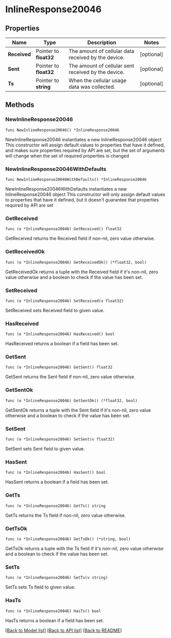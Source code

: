 # InlineResponse20046

## Properties

Name | Type | Description | Notes
------------ | ------------- | ------------- | -------------
**Received** | Pointer to **float32** | The amount of cellular data received by the device. | [optional] 
**Sent** | Pointer to **float32** | The amount of cellular sent received by the device. | [optional] 
**Ts** | Pointer to **string** | When the cellular usage data was collected. | [optional] 

## Methods

### NewInlineResponse20046

`func NewInlineResponse20046() *InlineResponse20046`

NewInlineResponse20046 instantiates a new InlineResponse20046 object
This constructor will assign default values to properties that have it defined,
and makes sure properties required by API are set, but the set of arguments
will change when the set of required properties is changed

### NewInlineResponse20046WithDefaults

`func NewInlineResponse20046WithDefaults() *InlineResponse20046`

NewInlineResponse20046WithDefaults instantiates a new InlineResponse20046 object
This constructor will only assign default values to properties that have it defined,
but it doesn't guarantee that properties required by API are set

### GetReceived

`func (o *InlineResponse20046) GetReceived() float32`

GetReceived returns the Received field if non-nil, zero value otherwise.

### GetReceivedOk

`func (o *InlineResponse20046) GetReceivedOk() (*float32, bool)`

GetReceivedOk returns a tuple with the Received field if it's non-nil, zero value otherwise
and a boolean to check if the value has been set.

### SetReceived

`func (o *InlineResponse20046) SetReceived(v float32)`

SetReceived sets Received field to given value.

### HasReceived

`func (o *InlineResponse20046) HasReceived() bool`

HasReceived returns a boolean if a field has been set.

### GetSent

`func (o *InlineResponse20046) GetSent() float32`

GetSent returns the Sent field if non-nil, zero value otherwise.

### GetSentOk

`func (o *InlineResponse20046) GetSentOk() (*float32, bool)`

GetSentOk returns a tuple with the Sent field if it's non-nil, zero value otherwise
and a boolean to check if the value has been set.

### SetSent

`func (o *InlineResponse20046) SetSent(v float32)`

SetSent sets Sent field to given value.

### HasSent

`func (o *InlineResponse20046) HasSent() bool`

HasSent returns a boolean if a field has been set.

### GetTs

`func (o *InlineResponse20046) GetTs() string`

GetTs returns the Ts field if non-nil, zero value otherwise.

### GetTsOk

`func (o *InlineResponse20046) GetTsOk() (*string, bool)`

GetTsOk returns a tuple with the Ts field if it's non-nil, zero value otherwise
and a boolean to check if the value has been set.

### SetTs

`func (o *InlineResponse20046) SetTs(v string)`

SetTs sets Ts field to given value.

### HasTs

`func (o *InlineResponse20046) HasTs() bool`

HasTs returns a boolean if a field has been set.


[[Back to Model list]](../README.md#documentation-for-models) [[Back to API list]](../README.md#documentation-for-api-endpoints) [[Back to README]](../README.md)


